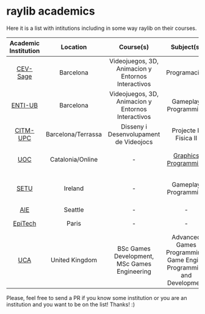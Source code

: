 # raylib academics

Here it is a list with intitutions including in some way raylib on their courses.

| Academic Institution | Location | Course(s) | Subject(s) | Contact Person | Public Materials | Comments |
| :------------------: | :------: | :----: | :-----: | :------------: | :--------------: | :------: |
| [CEV-Sage](https://www.cevbarcelona.com/) | Barcelona | Videojuegos, 3D, Animacion y Entornos Interactivos | Programacion | - | - | - |
| [ENTI-UB](https://enti.cat/)              | Barcelona | Videojuegos, 3D, Animacion y Entornos Interactivos | Gameplay Programming | Rafa Laguna? | - | - |
| [CITM-UPC](https://www.citm.upc.edu/)     | Barcelona/Terrassa | Disseny i Desenvolupament de Videojocs | Projecte I, Fisica II | - | - | - |
| [UOC](https://www.uoc.edu/en)             | Catalonia/Online | - | [Graphics Programming](https://cv.uoc.edu/tren/trenacc/web/GAT_EXP.PLANDOCENTE?any_academico=20172&cod_asignatura=B2.505&idioma=CAS&pagina=PD_PREV_PORTAL) | Joan Arnedo? | [raylib-challenges](https://github.com/raysan5/challenges) | 3 projects: raylib, rlgl, OpenGL |
| [SETU](https://www.setu.ie/)              | Ireland | - | Gameplay Programming | Philip Bourke | [Animated FSM](https://bitbucket.org/MuddyGames/raylib_animated_fsm/) | Used in year 2, multiple starter kits |
| [AIE](https://aie.edu/campuses/seattle/)  | Seattle | - | - | - | - | - |
| [EpiTech](https://www.epitech.eu/)        | Paris | - | - | - | - | Bomberman project? |
| [UCA](https://www.uca.ac.uk)        | United Kingdom | BSc Games Development, MSc Games Engineering | Advanced Games Programming, Game Engine Programming and Development | [Assad Bokhari](mailto:assad.bokhari@uca.ac.uk) | - | - |

Please, feel free to send a PR if you know some institution or you are an institution and you want to be on the list! Thanks! :)

